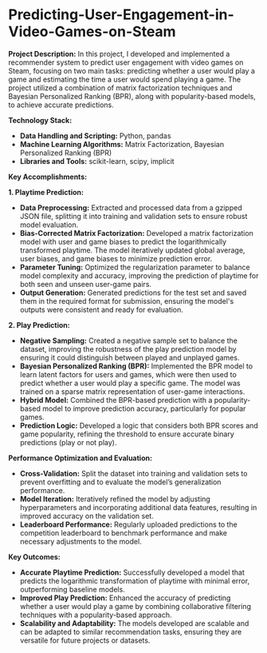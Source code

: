 # Predicting-User-Engagement-in-Video-Games-on-Steam

**Project Description:**
In this project, I developed and implemented a recommender system to predict user engagement with video games on Steam, focusing on two main tasks: predicting whether a user would play a game and estimating the time a user would spend playing a game. The project utilized a combination of matrix factorization techniques and Bayesian Personalized Ranking (BPR), along with popularity-based models, to achieve accurate predictions.

**Technology Stack:**
- **Data Handling and Scripting:** Python, pandas
- **Machine Learning Algorithms:** Matrix Factorization, Bayesian Personalized Ranking (BPR)
- **Libraries and Tools:** scikit-learn, scipy, implicit

**Key Accomplishments:**

**1. Playtime Prediction:**
   - **Data Preprocessing:** Extracted and processed data from a gzipped JSON file, splitting it into training and validation sets to ensure robust model evaluation.
   - **Bias-Corrected Matrix Factorization:** Developed a matrix factorization model with user and game biases to predict the logarithmically transformed playtime. The model iteratively updated global average, user biases, and game biases to minimize prediction error.
   - **Parameter Tuning:** Optimized the regularization parameter to balance model complexity and accuracy, improving the prediction of playtime for both seen and unseen user-game pairs.
   - **Output Generation:** Generated predictions for the test set and saved them in the required format for submission, ensuring the model's outputs were consistent and ready for evaluation.

**2. Play Prediction:**
   - **Negative Sampling:** Created a negative sample set to balance the dataset, improving the robustness of the play prediction model by ensuring it could distinguish between played and unplayed games.
   - **Bayesian Personalized Ranking (BPR):** Implemented the BPR model to learn latent factors for users and games, which were then used to predict whether a user would play a specific game. The model was trained on a sparse matrix representation of user-game interactions.
   - **Hybrid Model:** Combined the BPR-based prediction with a popularity-based model to improve prediction accuracy, particularly for popular games.
   - **Prediction Logic:** Developed a logic that considers both BPR scores and game popularity, refining the threshold to ensure accurate binary predictions (play or not play).

**Performance Optimization and Evaluation:**
   - **Cross-Validation:** Split the dataset into training and validation sets to prevent overfitting and to evaluate the model’s generalization performance.
   - **Model Iteration:** Iteratively refined the model by adjusting hyperparameters and incorporating additional data features, resulting in improved accuracy on the validation set.
   - **Leaderboard Performance:** Regularly uploaded predictions to the competition leaderboard to benchmark performance and make necessary adjustments to the model.

**Key Outcomes:**
   - **Accurate Playtime Prediction:** Successfully developed a model that predicts the logarithmic transformation of playtime with minimal error, outperforming baseline models.
   - **Improved Play Prediction:** Enhanced the accuracy of predicting whether a user would play a game by combining collaborative filtering techniques with a popularity-based approach.
   - **Scalability and Adaptability:** The models developed are scalable and can be adapted to similar recommendation tasks, ensuring they are versatile for future projects or datasets.
